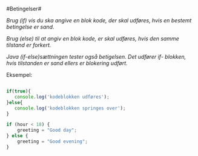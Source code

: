 
#Betingelser#

*Brug (if) vis du ska angive en blok kode, der skal udføres, hvis en bestemt betingelse er sand.*

*Brug (else) til at angiv en blok kode, er skal udføres, hvis den samme tilstand er forkert.*

*Java (if-else)sættningen tester også betigelsen. Det udfører if- blokken, hvis tilstanden er sand ellers er blokering udført.*

Eksempel:

```javascript

if(true){
   console.log('kodeblokken udføres');
}else{
   console.log('kodeblokken springes over');
}
```
```javascript
if (hour < 18) {
    greeting = "Good day";
} else {
    greeting = "Good evening";
}
```
